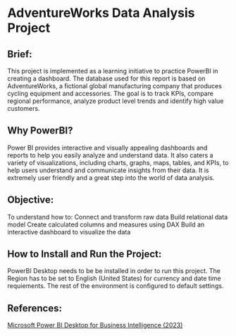 # AdventureWorks Data Analysis Project

## Brief:
This project is implemented as a learning initiative to practice PowerBI in creating a dashboard. The database used for this report is based on AdventureWorks, a fictional global manufacturing company that produces cycling equipment and accessories.
The goal is to track KPIs, compare regional performance, analyze product level trends and identify high value customers.

## Why PowerBI?
Power BI provides interactive and visually appealing dashboards and reports to help you easily analyze and understand data.
It also caters a variety of visualizations, including charts, graphs, maps, tables, and KPIs, to help users understand and communicate insights from their data.
It is extremely user friendly and a great step into the world of data analysis.

## Objective:
To understand how to:
Connect and transform raw data
Build relational data model
Create calculated columns and measures using DAX
Build an interactive dashboard to visualize the data

## How to Install and Run the Project:
PowerBI Desktop needs to be be installed in order to run this project.
The Region has to be set to English (United States) for currency and date time requiements.
The rest of the environment is configured to default settings.

## References:
[Microsoft Power BI Desktop for Business Intelligence (2023)](https://www.udemy.com/course/microsoft-power-bi-up-running-with-power-bi-desktop/)
